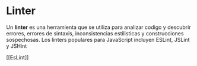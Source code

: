 # Linter
Un **linter** es una herramienta que se utiliza para analizar codigo y descubrir errores, errores de sintaxis, inconsistencias estilisticas y construcciones sospechosas. Los linters populares para JavaScript incluyen ESLint, JSLint y JSHint

[[EsLint]]